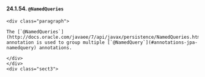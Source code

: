   #### 24.1.54. `@NamedQueries`

    <div class="paragraph">

    The [`@NamedQueries`](http://docs.oracle.com/javaee/7/api/javax/persistence/NamedQueries.html) annotation is used to group multiple [`@NamedQuery`](#annotations-jpa-namedquery) annotations.

    </div>
    </div>
    <div class="sect3">